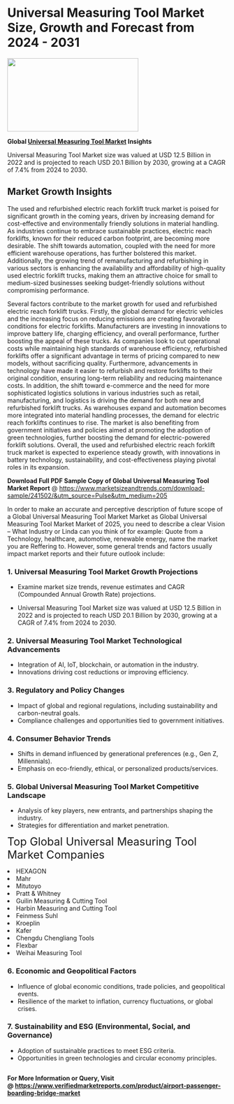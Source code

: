 <H1>Universal Measuring Tool Market Size, Growth and Forecast from 2024 - 2031</H1><img class="aligncenter size-medium wp-image-584254" src="https://thirdeyenews.in/wp-content/uploads/2024/09/Global-Market-Research-300x168.jpeg" alt="" width="300" height="168" /><p><strong>Global&nbsp;<a href="https://www.marketsizeandtrends.com/download-sample/241502/&amp;utm_source=Pulse&amp;utm_medium=205">Universal Measuring Tool Market</a> Insights</strong></p><p>Universal Measuring Tool Market size was valued at USD 12.5 Billion in 2022 and is projected to reach USD 20.1 Billion by 2030, growing at a CAGR of 7.4% from 2024 to 2030.</p><p><h2>Market Growth Insights</h2> <p>The used and refurbished electric reach forklift truck market is poised for significant growth in the coming years, driven by increasing demand for cost-effective and environmentally friendly solutions in material handling. As industries continue to embrace sustainable practices, electric reach forklifts, known for their reduced carbon footprint, are becoming more desirable. The shift towards automation, coupled with the need for more efficient warehouse operations, has further bolstered this market. Additionally, the growing trend of remanufacturing and refurbishing in various sectors is enhancing the availability and affordability of high-quality used electric forklift trucks, making them an attractive choice for small to medium-sized businesses seeking budget-friendly solutions without compromising performance. </p> <p>Several factors contribute to the market growth for used and refurbished electric reach forklift trucks. Firstly, the global demand for electric vehicles and the increasing focus on reducing emissions are creating favorable conditions for electric forklifts. Manufacturers are investing in innovations to improve battery life, charging efficiency, and overall performance, further boosting the appeal of these trucks. As companies look to cut operational costs while maintaining high standards of warehouse efficiency, refurbished forklifts offer a significant advantage in terms of pricing compared to new models, without sacrificing quality. Furthermore, advancements in technology have made it easier to refurbish and restore forklifts to their original condition, ensuring long-term reliability and reducing maintenance costs. In addition, the shift toward e-commerce and the need for more sophisticated logistics solutions in various industries such as retail, manufacturing, and logistics is driving the demand for both new and refurbished forklift trucks. As warehouses expand and automation becomes more integrated into material handling processes, the demand for electric reach forklifts continues to rise. The market is also benefiting from government initiatives and policies aimed at promoting the adoption of green technologies, further boosting the demand for electric-powered forklift solutions. Overall, the used and refurbished electric reach forklift truck market is expected to experience steady growth, with innovations in battery technology, sustainability, and cost-effectiveness playing pivotal roles in its expansion. </p><p><span class=""><strong>Download Full PDF Sample Copy of Global Universal Measuring Tool Market Report</strong> @ <a href="https://www.marketsizeandtrends.com/download-sample/241502/&amp;utm_source=Pulse&amp;utm_medium=205" target="_blank">https://www.marketsizeandtrends.com/download-sample/241502/&amp;utm_source=Pulse&amp;utm_medium=205</a></span></p><p>In order to make an accurate and perceptive description of future scope of a Global&nbsp;Universal Measuring Tool Market Market as Global&nbsp;Universal Measuring Tool Market Market of 2025, you need to describe a clear Vision &ndash; What Industry or Linda can you think of for example: Quote from a Technology, healthcare, automotive, renewable energy, name the market you are Reffering to. However, some general trends and factors usually impact market reports and their future outlook include:</p><h3>1.&nbsp;<strong>Universal Measuring Tool Market Growth Projections</strong></h3><ul><li>Examine market size trends, revenue estimates and CAGR (Compounded Annual Growth Rate) projections.</li><li><p>Universal Measuring Tool Market size was valued at USD 12.5 Billion in 2022 and is projected to reach USD 20.1 Billion by 2030, growing at a CAGR of 7.4% from 2024 to 2030.</p></li></ul><h3>2.&nbsp;<strong>Universal Measuring Tool Market Technological Advancements</strong></h3><ul><li>Integration of AI, IoT, blockchain, or automation in the industry.</li><li>Innovations driving cost reductions or improving efficiency.</li></ul><h3>3.&nbsp;<strong>Regulatory and Policy Changes</strong></h3><ul><li>Impact of global and regional regulations, including sustainability and carbon-neutral goals.</li><li>Compliance challenges and opportunities tied to government initiatives.</li></ul><h3>4.&nbsp;<strong>Consumer Behavior Trends</strong></h3><ul><li>Shifts in demand influenced by generational preferences (e.g., Gen Z, Millennials).</li><li>Emphasis on eco-friendly, ethical, or personalized products/services.</li></ul><h3>5.&nbsp;<strong>Global Universal Measuring Tool Market Competitive Landscape</strong></h3><ul><li>Analysis of key players, new entrants, and partnerships shaping the industry.</li><li>Strategies for differentiation and market penetration.</li></ul><p data-pm-slice="1 1 []"><span style="color: inherit; font-family: inherit; font-size: 25px;">Top Global Universal Measuring Tool Market Companies</span></p><div class="" data-test-id=""><p><li>HEXAGON</li><li> Mahr</li><li> Mitutoyo</li><li> Pratt & Whitney</li><li> Guilin Measuring & Cutting Tool</li><li> Harbin Measuring and Cutting Tool</li><li> Feinmess Suhl</li><li> Kroeplin</li><li> Kafer</li><li> Chengdu Chengliang Tools</li><li> Flexbar</li><li> Weihai Measuring Tool</li></p></div><h3>6.&nbsp;<strong>Economic and Geopolitical Factors</strong></h3><ul><li>Influence of global economic conditions, trade policies, and geopolitical events.</li><li>Resilience of the market to inflation, currency fluctuations, or global crises.</li></ul><h3>7.&nbsp;<strong>Sustainability and ESG (Environmental, Social, and Governance)</strong></h3><ul><li>Adoption of sustainable practices to meet ESG criteria.</li><li>Opportunities in green technologies and circular economy principles.</li></ul><h2><strong style="font-size: 14px;">For More Information or Query, Visit @&nbsp;</strong><a style="background-color: #ffffff; font-size: 14px;" href="https://www.marketsizeandtrends.com/report/universal-measuring-tool-market/" target="_blank">https://www.verifiedmarketreports.com/product/airport-passenger-boarding-bridge-market</a></h2>

